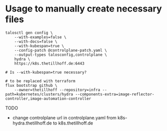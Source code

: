 # Usage to manually create necessary files

```
talosctl gen config \
    --with-examples=false \
    --with-docs=false \
    --with-kubespan=true \
    --config-patch @controlplane-patch.yaml \
    --output-types talosconfig,controlplane \
    hydra \
    https://k8s.thetillhoff.de:6443

# Is --with-kubespan=true necessary?

# to be replaced with terraform
flux bootstrap github \
    --owner=thetillhoff --repository=infra --path=kubernetes/clusters/hydra --components-extra=image-reflector-controller,image-automation-controller
```

TODO
- change controlplane url in controlplane.yaml from k8s-hydra.thetillhoff.de to k8s.thetillhoff.de
